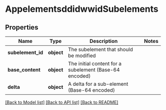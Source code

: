 # AppelementsddidwwidSubelements

## Properties
Name | Type | Description | Notes
------------ | ------------- | ------------- | -------------
**subelement_id** | **object** | The subelement that should be modified | 
**base_content** | **object** | The initial content for a subelement (Base-64 encoded) | 
**delta** | **object** | A delta for a sub-element (Base-64 encoded) | 

[[Back to Model list]](../README.md#documentation-for-models) [[Back to API list]](../README.md#documentation-for-api-endpoints) [[Back to README]](../README.md)


